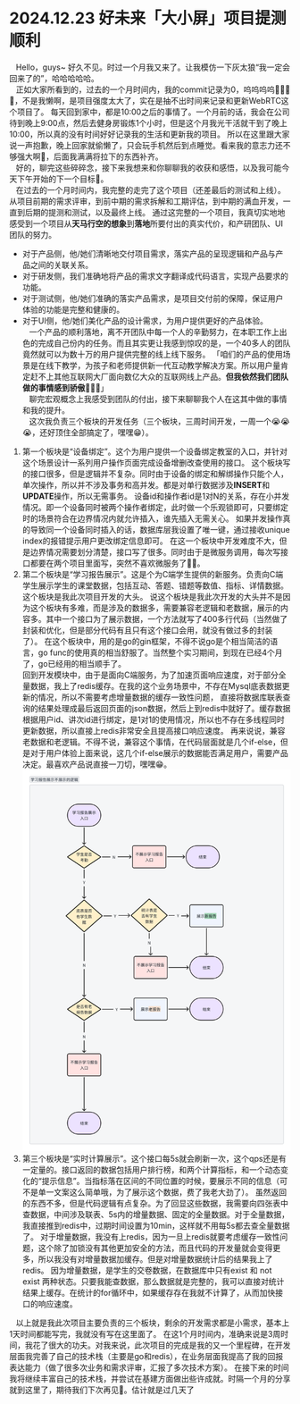 # 2024.12.23  好未来「大小屏」项目提测顺利

&nbsp;&nbsp; Hello，guys~ 好久不见。时过一个月我又来了。让我模仿一下灰太狼“我一定会回来了的”，哈哈哈哈哈。  
&nbsp;&nbsp; 正如大家所看到的，过去的一个月时间内，我的commit记录为0，呜呜呜呜🥹🥹🥹🥹，不是我懒啊，是项目强度太大了，实在是抽不出时间来记录和更新WebRTC这个项目了。
每天回到家中，都是10:00之后的事情了。一个月前的话，我会在公司待到晚上9:00点，然后去健身房锻炼1个小时，但是这个月我光干活就干到了晚上10:00，所以真的没有时间好好记录我的生活和更新我的项目。
所以在这里跟大家说一声抱歉，晚上回家就偷懒了，只会玩手机然后到点睡觉。看来我的意志力还不够强大啊💪，后面我满满将拉下的东西补齐。   
&nbsp;&nbsp; 好的，聊完这些碎碎念，接下来我想来和你聊聊我的收获和感悟，以及我可能今天下午开始的下一个目标🎯。   
&nbsp;&nbsp; 在过去的一个月时间内，我完整的走完了这个项目（还差最后的测试和上线）。从项目前期的需求评审，到前中期的需求拆解和工期评估，到中期的满血开发，一直到后期的提测和测试，以及最终上线。
通过这完整的一个项目，我真切实地地感受到一个项目从**天马行空的想象**到**落地**所要付出的真实代价，和产研团队、UI团队的努力。
* 对于产品侧，他/她们清晰地交付项目需求，落实产品的呈现逻辑和产品与产品之间的关联关系。
* 对于研发侧，我们准确地将产品的需求文字翻译成代码语言，实现产品要求的功能。
* 对于测试侧，他/她们准确的落实产品需求，是项目交付前的保障，保证用户体验的功能是完整和健康的。
* 对于UI侧，他/她们美化产品的设计需求，为用户提供更好的产品体验。  
&nbsp;&nbsp;  一个产品的顺利落地，离不开团队中每一个人的辛勤努力，在本职工作上出色的完成自己份内的任务。而且其实更让我感到惊叹的是，一个40多人的团队竟然就可以为数十万的用户提供完整的线上线下服务。
「咱们的产品的使用场景是在线下教学，为孩子和老师提供新一代互动教学解决方案。所以用户量肯定赶不上其他互联网大厂面向数亿大众的互联网线上产品。**但我依然我们团队做的事情感到骄傲🥰🥰😝**」    
&nbsp;&nbsp; 聊完宏观概念上我感受到团队的付出，接下来聊聊我个人在这其中做的事情和我的提升。    
&nbsp;&nbsp; 这次我负责三个板块的开发任务（三个板块，三周时间开发，一周一个😭😭😭，还好顶住全部搞定了，嘿嘿😁）。
1. 第一个板块是“设备绑定”。这个为用户提供一个设备绑定教室的入口，并针对这个场景设计一系列用户操作页面完成设备增删改查使用的接口。
  这个板块写的接口很多，但是逻辑并不复杂。同时由于设备的绑定和解绑操作只能个人，单次操作，所以并不涉及事务和高并发。都是对单行数据涉及**INSERT**和**UPDATE**操作，所以无需事务。
  设备id和操作者id是1对N的关系，存在小并发情况。即一个设备同时被两个操作者绑定，此时做一个乐观锁即可，只要绑定时的场景符合在边界情况内就允许插入，谁先插入无需关心。
  如果并发操作真的导致同一个设备同时插入的话，数据库层我设置了唯一键，通过接收unique index的报错提示用户更改绑定信息即可。
  在这一个板块中开发难度不大，但是边界情况需要划分清楚，接口写了很多。同时由于是微服务调用，每次写接口都要在两个项目里面写，突然不喜欢微服务了🥹🥹。  
2. 第二个板块是“学习报告展示”。这是个为C端学生提供的新服务。负责向C端学生展示学生的课堂数据，包括互动、答题、错题等数值、指标、详情数据。这个板块是我此次项目开发的大头。
   说这个板块是我此次开发的大头并不是因为这个板块有多难，而是涉及的数据多，需要兼容老逻辑和老数据，展示的内容多。其中一个接口为了展示数据，一个方法就写了400多行代码（当然做了封装和优化，但是部分代码有且只有这个接口会用，就没有做过多的封装了）。
   在这个板块中，用的是go的gin框架，不得不说go是个相当简洁的语言，go func的使用真的相当舒服了。当然整个实习期间，到现在已经4个月了，go已经用的相当顺手了。   
   回到开发模块中，由于是面向C端服务，为了加速页面响应速度，对于部分全量数据，我上了redis缓存。在我的这个业务场景中，不存在Mysql底表数据更新的情况，所以不需要考虑增量数据的缓存一致性问题，
   直接将数据库联表查询的结果处理成最后返回页面的json数据，然后上到redis中就好了。缓存数据根据用户id、讲次id进行绑定，是1对1的使用情况，所以也不存在多线程同时更新数据，所以直接上redis非常安全且提高接口响应速度。
   再来说说，兼容老数据和老逻辑。不得不说，兼容这个事情，在代码层面就是几个if-else，但是对于用户体验上面来说，这几个if-else展示的数据能否满足用户，需要产品决定。最喜欢产品说直接一刀切，嘿嘿😁。
   ![image](../../ZZGEDA/needed/1223-1.png)
3. 第三个板块是“实时计算展示”。这个接口每5s就会刷新一次，这个qps还是有一定量的。接口返回的数据包括用户排行榜，和两个计算指标，和一个动态变化的“提示信息”。当指标落在区间的不同位置的时候，要展示不同的信息（可不是单一文案这么简单哦，为了展示这个数据，费了我老大劲了）。
   虽然返回的东西不多，但是代码逻辑有点复杂。为了回显这些数据，我需要向四张表中查数据，中间涉及联表、5s内的增量数据、固定的全量数据。对于全量数据，我直接推到redis中，过期时间设置为10min，这样就不用每5s都去查全量数据了。
   对于增量数据，我没有上redis，因为一旦上redis就要考虑缓存一致性问题，这个除了加锁没有其他更加安全的方法，而且代码的开发量就会变得更多，所以我没有对增量数据加缓存。但是对增量数据统计后的结果我上了redis。
   因为增量数据，是学生的交卷数据，在数据库中只有exist 和 not exist 两种状态。只要我能查数据，那么数据就是完整的，我可以直接对统计结果上缓存。在统计的for循环中，如果缓存存在我就不计算了，从而加快接口的响应速度。

&nbsp;&nbsp; 以上就是我此次项目主要负责的三个板块，剩余的开发需求都是小需求，基本上1天时间都能写完，我就没有写在这里面了。
在这1个月时间内，准确来说是3周时间，我花了很大的功夫。对我来说，此次项目的完成是我的又一个里程碑，在开发层面我完善了自己的技术栈（主要是go和redis），在业务层面我提高了我的回报表达能力（做了很多次业务和需求评审，汇报了多次技术方案）。
在接下来的时间我将继续丰富自己的技术栈，并尝试在基建方面做出些许成就。时隔一个月的分享就到这里了，期待我们下次再见👋。估计就是过几天了


















